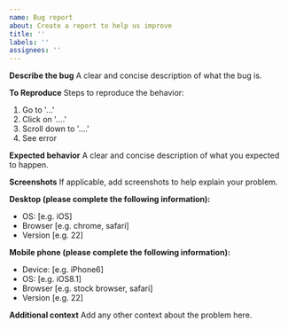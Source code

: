 ```yaml
---
name: Bug report
about: Create a report to help us improve
title: ''
labels: ''
assignees: ''
---
```


**Describe the bug**
A clear and concise description of what the bug is.

**To Reproduce**
Steps to reproduce the behavior:

1. Go to '...'
2. Click on '....'
3. Scroll down to '....'
4. See error

**Expected behavior**
A clear and concise description of what you expected to happen.

**Screenshots**
If applicable, add screenshots to help explain your problem.

**Desktop (please complete the following information):**
- OS: \[e.g. iOS]
- Browser \[e.g. chrome, safari]
- Version \[e.g. 22]

**Mobile phone (please complete the following information):**

- Device: \[e.g. iPhone6]
- OS: \[e.g. iOS8.1]
- Browser \[e.g. stock browser, safari]
- Version \[e.g. 22]

**Additional context**
Add any other context about the problem here.
